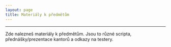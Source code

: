 ```yaml
---
layout: page
title: Materiály k předmětům
---
```

-----
Zde nalezneš materiály k předmětům. Jsou to různé scripta, přednášky/prezentace kantorů a odkazy na testery.